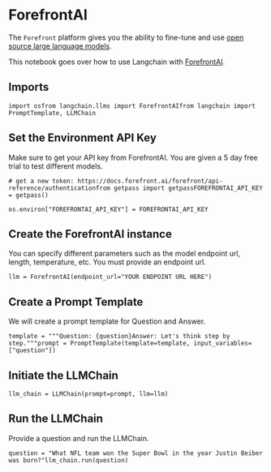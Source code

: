 ForefrontAI
===========

The `Forefront` platform gives you the ability to fine-tune and use [open source large language models](https://docs.forefront.ai/forefront/master/models).

This notebook goes over how to use Langchain with [ForefrontAI](https://www.forefront.ai/).

Imports[](#imports "Direct link to Imports")
---------------------------------------------

    import osfrom langchain.llms import ForefrontAIfrom langchain import PromptTemplate, LLMChain

Set the Environment API Key[](#set-the-environment-api-key "Direct link to Set the Environment API Key")
---------------------------------------------------------------------------------------------------------

Make sure to get your API key from ForefrontAI. You are given a 5 day free trial to test different models.

    # get a new token: https://docs.forefront.ai/forefront/api-reference/authenticationfrom getpass import getpassFOREFRONTAI_API_KEY = getpass()

    os.environ["FOREFRONTAI_API_KEY"] = FOREFRONTAI_API_KEY

Create the ForefrontAI instance[](#create-the-forefrontai-instance "Direct link to Create the ForefrontAI instance")
---------------------------------------------------------------------------------------------------------------------

You can specify different parameters such as the model endpoint url, length, temperature, etc. You must provide an endpoint url.

    llm = ForefrontAI(endpoint_url="YOUR ENDPOINT URL HERE")

Create a Prompt Template[](#create-a-prompt-template "Direct link to Create a Prompt Template")
------------------------------------------------------------------------------------------------

We will create a prompt template for Question and Answer.

    template = """Question: {question}Answer: Let's think step by step."""prompt = PromptTemplate(template=template, input_variables=["question"])

Initiate the LLMChain[](#initiate-the-llmchain "Direct link to Initiate the LLMChain")
---------------------------------------------------------------------------------------

    llm_chain = LLMChain(prompt=prompt, llm=llm)

Run the LLMChain[](#run-the-llmchain "Direct link to Run the LLMChain")
------------------------------------------------------------------------

Provide a question and run the LLMChain.

    question = "What NFL team won the Super Bowl in the year Justin Beiber was born?"llm_chain.run(question)